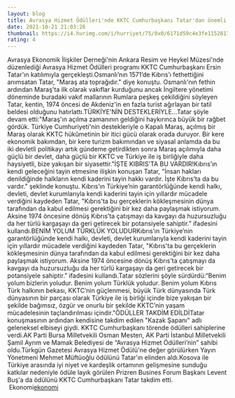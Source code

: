 ```yaml
--- 
layout: blog
title: Avrasya Hizmet Ödülleri'nde KKTC Cumhurbaşkanı Tatar'dan önemli mesajlar: Maraş KKTC'nin itici gücü
date: 2021-10-21 21:03:26
thumbnail: https://i4.hurimg.com/i/hurriyet/75/0x0/6171d59c4e3fe11528177747.jpg
rating: 4
---
```

Avrasya Ekonomik İlişkiler Derneği'nin Ankara Resim ve Heykel Müzesi'nde düzenlediği Avrasya Hizmet Ödülleri programı KKTC Cumhurbaşkanı Ersin Tatar'ın katılımıyla gerçekleşti.Osmanlı’nın 1571’de Kıbrıs’ı fethettiğini anımsatan Tatar, "Maraş ata toprağıdır." diye konuştu. Osmanlı'nın fethin ardından Maraş'ta ilk olarak vakıflar kurduğunu ancak İngiltere yönetimi döneminde buradaki vakıf mallarının Rumlara peşkeş çekildiğini söyleyen Tatar, kentin, 1974 öncesi de Akdeniz'in en fazla turist ağırlayan bir tatil beldesi olduğunu hatırlattı.TÜRKİYE'NİN DESTEKLERİYLE...Tatar şöyle devam etti:"Maraş'ın açılma zamanının geldiğini haykırınca büyük bir rağbet gördük. Türkiye Cumhuriyeti'nin destekleriyle o Kapalı Maraş, açılmış bir Maraş olarak KKTC hükûmetinin bir itici gücü olarak orada duruyor. Bir kere ekonomik bakımdan, bir kere turizm bakımından ve siyasal anlamda da bu iki devletli politikayı artık gündeme getirdikten sonra Maraş açılımıyla daha güçlü bir devlet, daha güçlü bir KKTC ve Türkiye ile iş birliğiyle daha haysiyetli, bize yakışan bir siyasettir."İŞTE KIBRIS'TA BU VARDIR!Kıbrıs’ın kendi geleceğini tayin etmesine ilişkin konuşan Tatar, "İnsan hakları denildiğinde halkların kendi kaderini tayin hakkı vardır. İşte Kıbrıs’ta da bu vardır." şeklinde konuştu. Kıbrıs’ın Türkiye’nin garantörlüğünde kendi halkı, devleti, devlet kurumlarıyla kendi kaderini tayin için yıllardır mücadele verdiğini kaydeden Tatar, "Kıbrıs'ta bu gerçeklerin kökleşmesinin dünya tarafından da kabul edilmesi gerektiğini bir kez daha paylaşmak istiyorum. Aksine 1974 öncesine dönüş Kıbrıs’ta çatışmayı da kavgayı da huzursuzluğu da her türlü kargaşayı da geri getirecek bir potansiyele sahiptir.” ifadesini kullandı.BENİM YOLUM TÜRKLÜK YOLUDURKıbrıs’ın Türkiye’nin garantörlüğünde kendi halkı, devleti, devlet kurumlarıyla kendi kaderini tayin için yıllardır mücadele verdiğini kaydeden Tatar, "Kıbrıs'ta bu gerçeklerin kökleşmesinin dünya tarafından da kabul edilmesi gerektiğini bir kez daha paylaşmak istiyorum. Aksine 1974 öncesine dönüş Kıbrıs’ta çatışmayı da kavgayı da huzursuzluğu da her türlü kargaşayı da geri getirecek bir potansiyele sahiptir.” ifadesini kullandı.Tatar sözlerini şöyle sürdürdü:“Benim yolum bizlerin yoludur. Benim yolum Türklük yoludur. Benim yolum Kıbrıs Türk halkının bekası, KKTC’nin güçlenmesi, büyük Türk dünyasında Türk dünyasının bir parçası olarak Türkiye ile iş birliği içinde bize yakışan bir şekilde bağımsız, özgür ve onurlu bir şekilde KKTC’nin yaşam mücadelesinin taçlandırılması içindir."ÖDÜLLER TAKDİM EDİLDİTatar konuşmasının ardından kendisine takdim edilen "Kazak Şapanı" adlı geleneksel elbiseyi giydi. KKTC Cumhurbaşkanı törende ödülleri sahiplerine verdi.AK Parti Bursa Milletvekili Osman Mesten, AK Parti İstanbul Milletvekili Şamil Ayrım ve Mamak Belediyesi de “Avrasya Hizmet Ödülleri’nin” sahibi oldu.Türkgün Gazetesi Avrasya Hizmet Ödülü'ne değer görülürken Yayın Yönetmeni Mehmet Müftüoğlu ödülünü Tatar'ın elinden aldı.Kosova ile Türkiye arasında iyi niyet ve kardeşlik ortamının gelişmesine sunduğu katkılar nedeniyle ödüle layık görülen Prizren Busines Forum Başkanı Levent Buş'a da ödülünü KKTC Cumhurbaşkanı Tatar takdim etti. </br>&nbsp;Ekonomi<a href="Ekonomi">ekonomi</a>